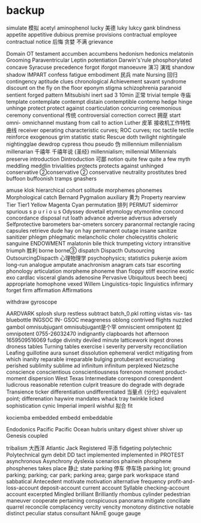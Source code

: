 # backup
simulate
模拟
acetyl
aminophenol
lucky
美德
luky
lukcy
gank
blindness
appetite
appetitive
dubious
premise
provisions
contractual
employee contractual notice
后悔
贪婪
不满
grievance

Domain
OT
testament
accumben
accumbens
hedonism
hedonics
melatonin
Grooming
Paraventricular
Leptin
potentiation
Darwin's'rule
phosphorylated
concave
Syracuse
precedence
forgot
iforgot
manoeuvre
演习
演戏
shandow
shadow
IMPART
confess
fatigue
embodiment
民兵
mate
Nursing
回归
contingency
aptitude
clues
chronological
Achievement
savant syndrome
discount
on the fly
on the floor
eponym
stigma
schizophrenia
paranoid
sentient
forged
pattern
Mitsubishi
inert
sad
3 10min
正常
trivial
temple
寺庙
template
contemplate
contempt
distain
contemptible
contemp
hedge
hinge
unhinge
protect
protect against
coarticulation
concurring
ceremonious
ceremony
conventional
传统
controversial
correction
correct
拥趸
start
omni-
omnichannel
mustang
from
call to action
Luther
皮革
接收机工作特性曲线 receiver operating characteristic curves; ROC curves;
roc
tactile
tectile
reinforce
exogenous
grim
statistic
static
Rescue
doth
twilight
nightingale
nightingglae
dewdrop
cypress
thou
pseudo
伪
millennium
millennialism
millenarian
千禧年
千禧年说 {圣经} millennialism;
millennial
Millennials
preserve
introduction
Dintroduction
可鄙
notion
quite
few
quite a few
myth
meddling
meddlin
trivialities
protects
protects against
unhinged
conservative
②conservative
② conservative
neutrality
prostitutes
bred
buffoon
buffoonish
tramps
gnashers

amuse
klok
hierarchical
cohort
solitude
morphemes
phonemes
Morphological
catch
Bernard
Pygmalion
auxiliary
黄为
Property
rearview
Tier
Tier1
Yellow
Magenta
Cyan
permutation
排列
PERMUT
sidemirror
spurious
s p u r i o u s
Odyssey
dovetail
etymology
etymonline
concord
concordance
disposal
rut
loath
advance
adverse
adversus
adversely
Selfprotective
barometers
bar-ometers
sorcery
paranormal
rectangle
racing
capsules
retrieve
dude
hay
on hay
permanent
outage
insane
sanitize
sanitizer
phlegm
phlegmatic
melancholic
choler
cholecystitis
choleric
sanguine
ENDOWMENT
malatonin
bile
thick
trumpeting
victory
intransitive
triumph
胜利
borne
borne③
dispatch
Dispacth
Outsourcing
OutsourcingDispacth
心理物理学 psychophysics;
statistics
pukenje
axiom
long-run
analogue
amputate
anachronism
anagram
cats
tsar
escorting
phonology
articulation
morpheme
phoneme
than
floppy
stiff
exocrine
exotic
exo
cardIac
visceral
glands
adenosine
Pervasive
Ubiquitous
beech
beecj
appropriate
homophone
vexed
Willem
Linguistics-topic linguistics
infirmary
forget
firm
affirmation
Affirmations

withdraw
gyroscope

AARDVARK
splosh
slurp
restless
subtract
batch_0.pkl
rotting
vistas
vis- tas
bluebottle
INGSOC
IN- GSOC
meagreness
oblong
contrived
flights
nuzzled
gambol
omnisubjugant
omnisubjugant是个罕
omniscient
omnipotent
如omnipotent
0755-26032470
indignantly
clapboards
hot afternoon
1659509516069
fudge
divinity
deviled
minute
latticework
ingest
drones
droness
tables
Turning tables
exercise
i
severity
perversity
reconciliation
Leafing
guillotine
aura
sunset
dissolution
ephemeral
verdict
mitigating
from which
inanity
reparable
irreparable
bulging
protuber­ant
excruciating
perished
sublimity
sublime
ad infinitum
infinitum
perplexed
Nietzsche
conscience
conscientious
conscientiousness
forenoon
moment
product-moment
dispersion
West Texas Intermediate
correspond
corespondent
ludicrous
reasonable
retention
culprit
treasure
do degrade with
degrade
Transience
ticker
differentiation
undifferentiated
当量点 {分化} equivalent point;
differenation
haywire
mandates
whack
tray
twinkle
licked
sophistication
cynic
Imperial
imperil
wishful
拟合
fit

kociemba
embedded
embedd
embeddable

Endodonics
Pacific
Pacific Ocean
hubris
unitary
digest
shiver
shiver up
Genesis
coupled

tribalism
大西洋
Atlantic
Jack
Registered
平添
fidgeting
polytechnic
Polytechnical
gym
debit
DD
tact
implemented
implemented in
PROTEST
asynchronous
Asynchrony
dyslexia
scenarios
phainein
phosphene
phosphenes
takes place
静止
state
parking
停车
停车场 parking lot; ground parking; parking; car park; parking area;
garge
park
workspace
stand
sabbatical
Antecedent
motivate
motivation
alternative
frequency
profit-and-loss-account
deposit-account
current account
Syllable
checking-account
account
excerpted
Mingled
brilliant
Brilliantly
rhombus
cylinder
pedestrian
maneuver
cooperate
pertaining
conspicuous
panorama
mitigate
conciliate
quarrel
reconcile
complacency
vercity
vencity
monotony
distinctive
notable
distinct
peculiar
status
consultant
NAmE
gouge
gauge
